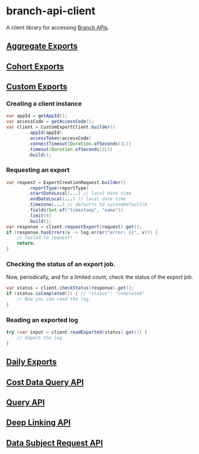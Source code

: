 # branch-api-client

A client library for accessing [Branch APIs](https://help.branch.io/developers-hub).

## [Aggregate Exports](https://help.branch.io/developers-hub/docs/aggregate-exports)

## [Cohort Exports](https://help.branch.io/developers-hub/docs/cohort-exports)

## [Custom Exports](https://help.branch.io/developers-hub/docs/custom-exports)

### Creating a client instance

```java
var appId = getAppId();
var accessCode = getAccessCode();
var client = CustomExportClient.builder()
        .appId(appId)
        .accessToken(accessCode)
        .connectTimeout(Duration.ofSeconds(1L))
        .timeout(Duration.ofSeconds(2L))
        .build();
```

### Requesting an export
```java
var request = ExportCreationRequest.builder()
        .reportType(reportType)
        .startDateLocal(...) // local date time
        .endDateLocal(...) // local date time
        .timezone(...) // defaults to systemDefault(0
        .fields(Set.of("timestamp", "name"))
        .limit(4)
        .build();
var response = client.requestExport(request).get();
if (response.hasErrors(v -> log.error("error: {}", v))) {
    // failed to request!
    return;
}
```

### Checking the status of an export job.

Now, periodically, and for a limited count, check the status of the export job.

```java
var status = client.checkStatus(response).get();
if (status.isCompleted()) { // "status": "completed"
    // Now you can read the log.
}
```

### Reading an exported log

```java
try (var input = client.readExported(status).get()) {
    // Import the log
}
```

## [Daily Exports](https://help.branch.io/developers-hub/docs/daily-exports)

## [Cost Data Query API](https://help.branch.io/developers-hub/docs/cost-data-query-api)

## [Query API](https://help.branch.io/developers-hub/docs/query-api)

## [Deep Linking API](https://help.branch.io/developers-hub/docs/deep-linking-api)

## [Data Subject Request API](https://help.branch.io/developers-hub/docs/data-subject-request-api)
